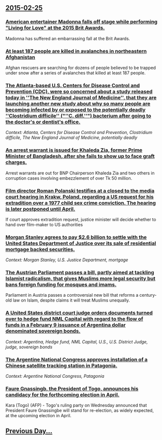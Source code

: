 ## [2015-02-25](/news/2015/02/25/index.md)

### [American entertainer Madonna falls off stage while performing "Living for Love" at the 2015 Brit Awards. ](/news/2015/02/25/american-entertainer-madonna-falls-off-stage-while-performing-living-for-love-at-the-2015-brit-awards.md)
Madonna has suffered an embarrassing fall at the Brit Awards.

### [At least 187 people are killed in avalanches in northeastern Afghanistan ](/news/2015/02/25/at-least-187-people-are-killed-in-avalanches-in-northeastern-afghanistan.md)
Afghan rescuers are searching for dozens of people believed to be trapped under snow after a series of avalanches that killed at least 187 people.

### [The Atlanta-based U.S. Centers for Disease Control and Prevention (CDC), were so concerned about a study released today in ''The New England Journal of Medicine'', that they are launching another new study about why so many people are becoming infected by or exposed to the potentially deadly ''Clostridium difficile'' ("''C. diff.''") bacterium after going to the doctor's or dentist's office. ](/news/2015/02/25/the-atlanta-based-u-s-centers-for-disease-control-and-prevention-cdc-were-so-concerned-about-a-study-released-today-in-the-new-england.md)
_Context: Atlanta, Centers for Disease Control and Prevention, Clostridium difficile, The New England Journal of Medicine, potentially deadly_

### [An arrest warrant is issued for Khaleda Zia, former Prime Minister of Bangladesh, after she fails to show up to face graft charges. ](/news/2015/02/25/an-arrest-warrant-is-issued-for-khaleda-zia-former-prime-minister-of-bangladesh-after-she-fails-to-show-up-to-face-graft-charges.md)
Arrest warrants are out for BNP Chairperson Khaleda Zia and two others in corruption cases involving embezzlement of over Tk 50 million.

### [Film director Roman Polanski testifies at a closed to the media court hearing in Krakw, Poland, regarding a US request for his extradition over a 1977 child sex crime conviction. The hearing is later postponed until April. ](/news/2015/02/25/film-director-roman-polanski-testifies-at-a-closed-to-the-media-court-hearing-in-krakow-poland-regarding-a-us-request-for-his-extradition.md)
If court approves extradition request, justice minister will decide whether to hand over film-maker to US authorities

### [Morgan Stanley agrees to pay $2.6 billion to settle with the United States Department of Justice over its sale of residential mortgage backed securities. ](/news/2015/02/25/morgan-stanley-agrees-to-pay-2-6-billion-to-settle-with-the-united-states-department-of-justice-over-its-sale-of-residential-mortgage-backe.md)
_Context: Morgan Stanley, U.S. Justice Department, mortgage_

### [The Austrian Parliament passes a bill, partly aimed at tackling Islamist radicalism, that gives Muslims more legal security but bans foreign funding for mosques and imams. ](/news/2015/02/25/the-austrian-parliament-passes-a-bill-partly-aimed-at-tackling-islamist-radicalism-that-gives-muslims-more-legal-security-but-bans-foreign.md)
Parliament in Austria passes a controversial new bill that reforms a century-old law on Islam, despite claims it will treat Muslims unequally.

### [A United States district court judge orders documents turned over to hedge fund NML Capital with regard to the flow of funds in a February 9 issuance of Argentina dollar denominated sovereign bonds. ](/news/2015/02/25/a-united-states-district-court-judge-orders-documents-turned-over-to-hedge-fund-nml-capital-with-regard-to-the-flow-of-funds-in-a-february-9.md)
_Context: Argentina, Hedge fund, NML Capital, U.S., U.S. District Judge, judge, sovereign bonds_

### [The Argentine National Congress approves installation of a Chinese satellite tracking station in Patagonia. ](/news/2015/02/25/the-argentine-national-congress-approves-installation-of-a-chinese-satellite-tracking-station-in-patagonia.md)
_Context: Argentine National Congress, Patagonia_

### [Faure Gnassingb, the President of Togo, announces his candidacy for the forthcoming election in April. ](/news/2015/02/25/faure-gnassingbe-the-president-of-togo-announces-his-candidacy-for-the-forthcoming-election-in-april.md)
Kara (Togo) (AFP) - Togo&#x27;s ruling party on Wednesday announced that President Faure Gnassingbe will stand for re-election, as widely expected, at the upcoming election in April.

## [Previous Day...](/news/2015/02/24/index.md)

